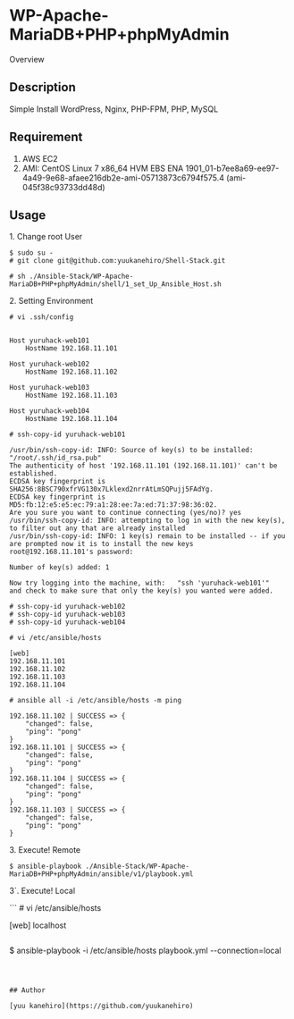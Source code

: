 WP-Apache-MariaDB+PHP+phpMyAdmin
====

Overview

## Description

Simple Install WordPress, Nginx, PHP-FPM, PHP, MySQL


## Requirement

1. AWS EC2
2. AMI: CentOS Linux 7 x86_64 HVM EBS ENA 1901_01-b7ee8a69-ee97-4a49-9e68-afaee216db2e-ami-05713873c6794f575.4 (ami-045f38c93733dd48d)


## Usage

<p>1. Change root User</p>

```
$ sudo su -
# git clone git@github.com:yuukanehiro/Shell-Stack.git
```

```
# sh ./Ansible-Stack/WP-Apache-MariaDB+PHP+phpMyAdmin/shell/1_set_Up_Ansible_Host.sh
```


<p>2. Setting Environment</p>


```
# vi .ssh/config
 
 
Host yuruhack-web101
    HostName 192.168.11.101
 
Host yuruhack-web102
    HostName 192.168.11.102
 
Host yuruhack-web103
    HostName 192.168.11.103
 
Host yuruhack-web104
    HostName 192.168.11.104
```


```
# ssh-copy-id yuruhack-web101
 
/usr/bin/ssh-copy-id: INFO: Source of key(s) to be installed: "/root/.ssh/id_rsa.pub"
The authenticity of host '192.168.11.101 (192.168.11.101)' can't be established.
ECDSA key fingerprint is SHA256:8BSC790xfrVG130x7Lklexd2nrrAtLmSQPujj5FAdYg.
ECDSA key fingerprint is MD5:fb:12:e5:e5:ec:79:a1:28:ee:7a:ed:71:37:98:36:02.
Are you sure you want to continue connecting (yes/no)? yes
/usr/bin/ssh-copy-id: INFO: attempting to log in with the new key(s), to filter out any that are already installed
/usr/bin/ssh-copy-id: INFO: 1 key(s) remain to be installed -- if you are prompted now it is to install the new keys
root@192.168.11.101's password:
 
Number of key(s) added: 1
 
Now try logging into the machine, with:   "ssh 'yuruhack-web101'"
and check to make sure that only the key(s) you wanted were added.
```


```
# ssh-copy-id yuruhack-web102
# ssh-copy-id yuruhack-web103
# ssh-copy-id yuruhack-web104
```


```
# vi /etc/ansible/hosts
 
[web]
192.168.11.101
192.168.11.102
192.168.11.103
192.168.11.104
```

```
# ansible all -i /etc/ansible/hosts -m ping
 
192.168.11.102 | SUCCESS => {
    "changed": false,
    "ping": "pong"
}
192.168.11.101 | SUCCESS => {
    "changed": false,
    "ping": "pong"
}
192.168.11.104 | SUCCESS => {
    "changed": false,
    "ping": "pong"
}
192.168.11.103 | SUCCESS => {
    "changed": false,
    "ping": "pong"
}
```


<p>3. Execute! Remote</p>

```
$ ansible-playbook ./Ansible-Stack/WP-Apache-MariaDB+PHP+phpMyAdmin/ansible/v1/playbook.yml
```



<p>3`. Execute! Local</p>
```
# vi /etc/ansible/hosts

[web]
localhost
```

```
$ ansible-playbook -i /etc/ansible/hosts playbook.yml --connection=local
```



## Author

[yuu kanehiro](https://github.com/yuukanehiro)
